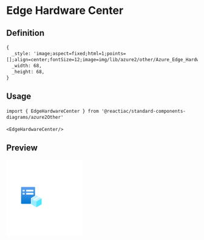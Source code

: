 # Edge Hardware Center

## Definition

```
{
  _style: 'image;aspect=fixed;html=1;points=[];align=center;fontSize=12;image=img/lib/azure2/other/Azure_Edge_Hardware_Center.svg;strokeColor=none;',
  _width: 68,
  _height: 68,
}
```

## Usage

```
import { EdgeHardwareCenter } from '@reactiac/standard-components-diagrams/azure2Other'

<EdgeHardwareCenter/>
```

## Preview

<img src="./edge-hardware-center.png" width="200"/>
